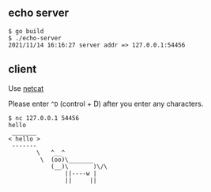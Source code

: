 ## echo server

```
$ go build
$ ./echo-server
2021/11/14 16:16:27 server addr => 127.0.0.1:54456
```

## client

Use [netcat](https://en.wikipedia.org/wiki/Netcat)

Please enter `^D` (control + D) after you enter any characters.

```
$ nc 127.0.0.1 54456
hello
 _______
< hello >
 -------
        \   ^__^
         \  (oo)\_______
            (__)\       )\/\
                ||----w |
                ||     ||
```
